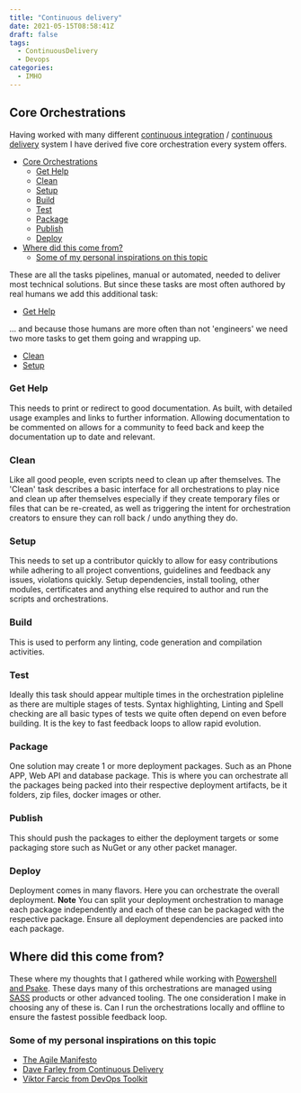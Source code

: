 ```yaml
---
title: "Continuous delivery"
date: 2021-05-15T08:58:41Z
draft: false
tags:
  - ContinuousDelivery
  - Devops
categories:
  - IMHO
---
```


## Core Orchestrations

Having worked with many different [continuous integration](https://www.thoughtworks.com/continuous-integration) / [continuous delivery](https://en.wikipedia.org/wiki/Continuous_delivery) system I have derived five core orchestration every system offers.

- [Core Orchestrations](#core-orchestrations)
  - [Get Help](#get-help)
  - [Clean](#clean)
  - [Setup](#setup)
  - [Build](#build)
  - [Test](#test)
  - [Package](#package)
  - [Publish](#publish)
  - [Deploy](#deploy)
- [Where did this come from?](#where-did-this-come-from)
  - [Some of my personal inspirations on this topic](#some-of-my-personal-inspirations-on-this-topic)

These are all the tasks pipelines, manual or automated, needed to deliver most technical solutions. But since these tasks are most often authored by real humans we add this additional task:

- [Get Help](#get-help)

... and because those humans are more often than not 'engineers' we need two more tasks to get them going and wrapping up.

- [Clean](#clean)
- [Setup](#setup)

### Get Help

This needs to print or redirect to good documentation. As built, with detailed usage examples and links to further information. Allowing documentation to be commented on allows for a community to feed back and keep the documentation up to date and relevant.

### Clean

Like all good people, even scripts need to clean up after themselves. The 'Clean' task describes a basic interface for all orchestrations to play nice and clean up after themselves especially if they create temporary files or files that can be re-created, as well as triggering the intent for orchestration creators to ensure they can roll back / undo anything they do.

### Setup

This needs to set up a contributor quickly to allow for easy contributions while adhering to all project conventions, guidelines and feedback any issues, violations quickly. Setup dependencies, install tooling, other modules, certificates and anything else required to author and run the scripts and orchestrations.

### Build

This is used to perform any linting, code generation and compilation activities.

### Test

Ideally this task should appear multiple times in the orchestration pipleline as there are multiple stages of tests. Syntax highlighting, Linting and Spell checking are all basic types of tests we quite often depend on even before building. It is the key to fast feedback loops to allow rapid evolution.

### Package

One solution may create 1 or more deployment packages. Such as an Phone APP, Web API and database package. This is where you can orchestrate all the packages being packed into their respective deployment artifacts, be it folders, zip files, docker images or other.

### Publish

This should push the packages to either the deployment targets or some packaging
store such as NuGet or any other packet manager.

### Deploy

Deployment comes in many flavors. Here you can orchestrate the overall deployment.
**Note** You can split your deployment orchestration to manage each package independently and each of these can be packaged with the respective package. Ensure all deployment dependencies are packed into each package.

## Where did this come from?

These where my thoughts that I gathered while working with [Powershell and Psake](https://github.com/johannesprinz/PowerShellBootstrap). These days many of this orchestrations are managed using [SASS](https://en.wikipedia.org/wiki/Software_as_a_service) products or other advanced tooling. The one consideration I make in choosing any of these is. Can I run the orchestrations locally and offline to ensure the fastest possible feedback loop.

### Some of my personal inspirations on this topic

- [The Agile Manifesto](https://agilemanifesto.org/)
- [Dave Farley from Continuous Delivery](https://www.youtube.com/c/ContinuousDelivery)
- [Viktor Farcic from DevOps Toolkit](https://www.youtube.com/c/DevOpsToolkit)
